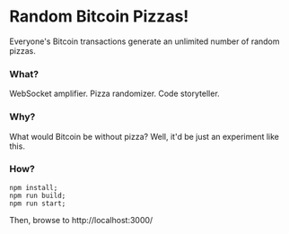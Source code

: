 # Random Bitcoin Pizzas!
Everyone's Bitcoin transactions generate an unlimited number of random pizzas.

### What?
WebSocket amplifier. Pizza randomizer. Code storyteller.

### Why?
What would Bitcoin be without pizza? Well, it'd be just an experiment like this.

### How?
```
npm install;
npm run build;
npm run start;
```
Then, browse to http://localhost:3000/
